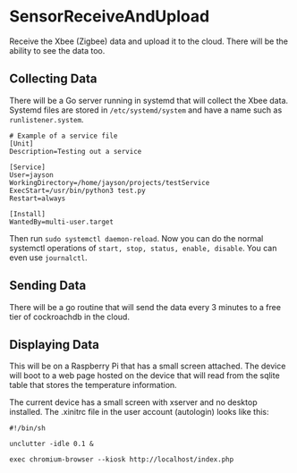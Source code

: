 # SensorReceiveAndUpload
Receive the Xbee (Zigbee) data and upload it to the cloud. There will be the ability to see the data too.

## Collecting Data
There will be a Go server running in systemd that will collect the Xbee data. Systemd files are stored in `/etc/systemd/system` and have a name such as `runlistener.system`.
```
# Example of a service file
[Unit]
Description=Testing out a service

[Service]
User=jayson
WorkingDirectory=/home/jayson/projects/testService
ExecStart=/usr/bin/python3 test.py
Restart=always

[Install]
WantedBy=multi-user.target
```
Then run `sudo systemctl daemon-reload`. Now you can do the normal systemctl operations of `start, stop, status, enable, disable`. You can even use `journalctl`.

## Sending Data
There will be a go routine that will send the data every 3 minutes to a free tier of cockroachdb in the cloud.

## Displaying Data
This will be on a Raspberry Pi that has a small screen attached. The device will boot to a web page hosted on the device that will read from the sqlite table that stores the temperature information.

The current device has a small screen with xserver and no desktop installed. The .xinitrc file in the user account (autologin) looks like this:
```
#!/bin/sh

unclutter -idle 0.1 &

exec chromium-browser --kiosk http://localhost/index.php
```
